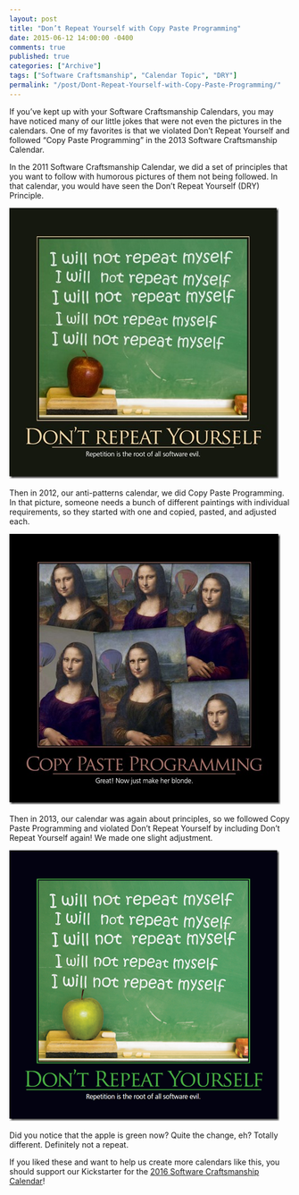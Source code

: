 ```yaml
---
layout: post
title: "Don’t Repeat Yourself with Copy Paste Programming"
date: 2015-06-12 14:00:00 -0400
comments: true
published: true
categories: ["Archive"]
tags: ["Software Craftsmanship", "Calendar Topic", "DRY"]
permalink: "/post/Dont-Repeat-Yourself-with-Copy-Paste-Programming/"
---
```

<!-- more -->



<p>If you’ve kept up with your Software Craftsmanship Calendars, you may have noticed many of our little jokes that were not even the pictures in the calendars. One of my favorites is that we violated Don’t Repeat Yourself and followed “Copy Paste Programming” in the 2013 Software Craftsmanship Calendar.</p> <p>In the 2011 Software Craftsmanship Calendar, we did a set of principles that you want to follow with humorous pictures of them not being followed. In that calendar, you would have seen the Don’t Repeat Yourself (DRY) Principle.</p> <p><a href="/images/files/DontRepeatYourself2011.jpg"><img title="DontRepeatYourself2011" style="border-top: 0px; border-right: 0px; border-bottom: 0px; border-left: 0px; display: inline" border="0" alt="DontRepeatYourself2011" src="/images/files/DontRepeatYourself2011_thumb.jpg" width="483" height="484"></a> </p> <p>Then in 2012, our anti-patterns calendar, we did Copy Paste Programming. In that picture, someone needs a bunch of different paintings with individual requirements, so they started with one and copied, pasted, and adjusted each.</p> <p><a href="/images/files/NPCopyPasteProgramming.jpg"><img title="NPCopyPasteProgramming" style="border-top: 0px; border-right: 0px; border-bottom: 0px; border-left: 0px; display: inline" border="0" alt="NPCopyPasteProgramming" src="/images/files/NPCopyPasteProgramming_thumb.jpg" width="486" height="484"></a> </p> <p>Then in 2013, our calendar was again about principles, so we followed Copy Paste Programming and violated Don’t Repeat Yourself by including Don’t Repeat Yourself again! We made one slight adjustment.</p> <p><a href="/images/files/DontRepeatYourself.png"><img title="DontRepeatYourself" style="border-top: 0px; border-right: 0px; border-bottom: 0px; border-left: 0px; display: inline" border="0" alt="DontRepeatYourself" src="/images/files/DontRepeatYourself_thumb.png" width="484" height="484"></a> </p> <p>Did you notice that the apple is green now? Quite the change, eh? Totally different. Definitely not a repeat.</p> <p>If you liked these and want to help us create more calendars like this, you should support our Kickstarter for the <a href="https://www.kickstarter.com/projects/988315286/software-craftsmanship-calendar-2016" target="_blank">2016 Software Craftsmanship Calendar</a>!</p>
